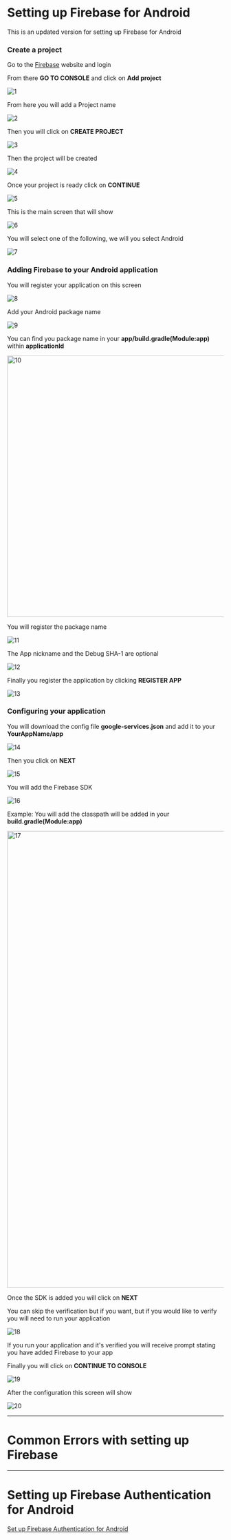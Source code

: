 # Setting up Firebase for Android 

This is an updated version for setting up Firebase for Android

### Create a project


Go to the [Firebase](https://firebase.google.com/) website and login

From there **GO TO CONSOLE** and click on **Add project**

![1](https://user-images.githubusercontent.com/11635523/40329147-457a94d8-5d0e-11e8-8e12-89fbf61f7ab3.png)

From here you will add a Project name

![2](https://user-images.githubusercontent.com/11635523/40329148-459229ea-5d0e-11e8-962c-9b2738b2cbe8.png)

Then you will click on **CREATE PROJECT**

![3](https://user-images.githubusercontent.com/11635523/40329149-45a64c18-5d0e-11e8-9745-2f86129e3d60.png)

Then the project will be created

![4](https://user-images.githubusercontent.com/11635523/40329150-45bcc77c-5d0e-11e8-871b-3b19c4772463.png)

Once your project is ready click on **CONTINUE**

![5](https://user-images.githubusercontent.com/11635523/40329151-45d411ac-5d0e-11e8-8054-be637323bc24.png)

This is the main screen that will show

![6](https://user-images.githubusercontent.com/11635523/40329152-45eb1140-5d0e-11e8-8f48-671b2d52f0ff.png)

You will select one of the following, we will you select Android

![7](https://user-images.githubusercontent.com/11635523/40329153-4602ccea-5d0e-11e8-881c-959d321e6feb.png)


### Adding Firebase to your Android application


You will register your application on this screen

![8](https://user-images.githubusercontent.com/11635523/40329154-461a127e-5d0e-11e8-885e-18a621e6242b.png)

Add your Android package name

![9](https://user-images.githubusercontent.com/11635523/40329155-46388ff6-5d0e-11e8-8fb1-e4131c2c3644.png)

You can find you package name in your **app/build.gradle(Module:app)** within **applicationId**

<img width="606" alt="10" src="https://user-images.githubusercontent.com/11635523/40329158-466506ee-5d0e-11e8-99f9-5821aaca35f9.png">

You will register the package name

![11](https://user-images.githubusercontent.com/11635523/40329159-469259fa-5d0e-11e8-8296-eb2b4f2cfb24.png)

The App nickname and the Debug SHA-1 are optional

![12](https://user-images.githubusercontent.com/11635523/40329160-46a5dcaa-5d0e-11e8-908a-dc7e44a2a112.png)

Finally you register the application by clicking **REGISTER APP**

![13](https://user-images.githubusercontent.com/11635523/40329161-46c76938-5d0e-11e8-86bc-6863f28d6847.png)

### Configuring your application


You will download the config file **google-services.json** and add it to your **YourAppName/app**

![14](https://user-images.githubusercontent.com/11635523/40329162-46f51e78-5d0e-11e8-90d0-e9ffda2d6513.png)

Then you click on **NEXT**

![15](https://user-images.githubusercontent.com/11635523/40329163-470bf3be-5d0e-11e8-8241-d8c5bb9f725e.png)

You will add the Firebase SDK

![16](https://user-images.githubusercontent.com/11635523/40329164-472b9dcc-5d0e-11e8-8534-f8bb13d5f08f.png)

Example: You will add the classpath will be added in your **build.gradle(Module:app)**

<img width="1059" alt="17" src="https://user-images.githubusercontent.com/11635523/40329165-47436920-5d0e-11e8-86b4-8f7e349d2430.png">

Once the SDK is added you will click on **NEXT**

You can skip the verification but if you want, but if you would like to verify you will need to run your application

![18](https://user-images.githubusercontent.com/11635523/40329166-475ab53a-5d0e-11e8-9cbc-ca97f810ad27.png)

If you run your application and it's verified you will receive prompt stating you have added Firebase to your app

Finally you will click on **CONTINUE TO CONSOLE**

![19](https://user-images.githubusercontent.com/11635523/40329167-477e540e-5d0e-11e8-94a0-c129ec8ffc24.png)

After the configuration this screen will show

![20](https://user-images.githubusercontent.com/11635523/40329168-47a3dea4-5d0e-11e8-9455-bbbc64824014.png)

***

# Common Errors with setting up Firebase



***

# Setting up Firebase Authentication for Android

[Set up Firebase Authentication for Android](https://firebase.google.com/docs/auth/android/start/)

